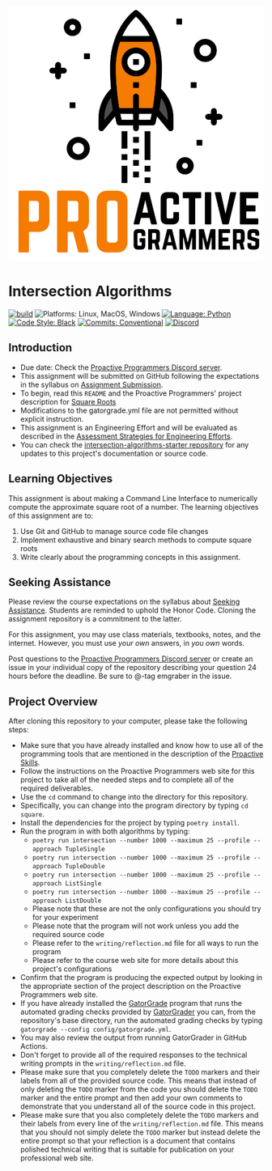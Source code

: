 ![Proactive Programmers](.github/images/Square-Proactive-Programmers-Logo.svg)

# Intersection Algorithms

[![build](../../actions/workflows/build.yml/badge.svg)](../../actions/)
![Platforms: Linux, MacOS, Windows](https://img.shields.io/badge/Platform-Linux%20%7C%20MacOS%20%7C%20Windows-blue.svg)
[![Language: Python](https://img.shields.io/badge/Language-Python-blue.svg)](https://www.python.org/)
[![Code Style: Black](https://img.shields.io/badge/Code%20Style-Black-blue.svg)](https://github.com/psf/black)
[![Commits: Conventional](https://img.shields.io/badge/Commits-Conventional-blue.svg)](https://www.conventionalcommits.org/en/v1.0.0/)
[![Discord](https://img.shields.io/discord/872320492936257537?logo=discord)](https://discord.gg/kjah8MFYbR)

## Introduction

- Due date: Check the [Proactive Programmers Discord
server](https://discord.gg/kjah8MFYbR).
- This assignment will be submitted on GitHub following
the expectations in the syllabus on
[Assignment Submission](https://github.com/allegheny-college-cmpsc-101-fall-2023/course-materials#assignment-submission).
- To begin, read this `README` and the Proactive Programmers' project
description for
[Square Roots](https://proactiveprogrammers.com/data-abstraction/programming-projects/square-root/)
- Modifications to the gatorgrade.yml file are not permitted without explicit instruction.
- This assignment is an Engineering Effort and will be evaluated as
described in the
[Assessment Strategies for Engineering Efforts](https://proactiveprogrammers.com/proactive-learning/assessment-strategy/#engineering-efforts).
- You can check the
[intersection-algorithms-starter repository](https://github.com/allegheny-college-cmpsc-101-fall-2023/intersection-algorithms-starter)
for any updates to this project's documentation or
source code.

## Learning Objectives

This assignment is about making a Command Line Interface to numerically
compute the approximate square root of a number.
The learning objectives of this assignment are to:

1. Use Git and GitHub to manage source code file changes
2. Implement exhaustive and binary search methods to compute square roots
3. Write clearly about the programming concepts in this assignment.

## Seeking Assistance

Please review the course expectations on the syllabus about
[Seeking Assistance](https://github.com/allegheny-college-cmpsc-101-fall-2023/course-materials#seeking-assistance).
Students are reminded to uphold the Honor Code. Cloning the assignment
repository is a commitment to the latter.

For this assignment, you may use class materials, textbooks, notes,
and the internet. However, you must use _your own_ answers, in
_you own_ words.

Post questions to the
[Proactive Programmers Discord server](https://discord.gg/kjah8MFYbR)
or create an issue in your individual copy of the repository
describing your question 24 hours before the deadline.
Be sure to @-tag emgraber in the issue.

## Project Overview

After cloning this repository to your computer, please take the following
steps:

- Make sure that you have already installed and know how to use all of the
  programming tools that are mentioned in the description of the [Proactive
  Skills](https://proactiveprogrammers.com/proactive-skills/technical-skills/introduction-technical-skills/).
- Follow the instructions on the Proactive Programmers web site for this project
  to take all of the needed steps and to complete all of the required
  deliverables.
- Use the `cd` command to change into the directory for this repository.
- Specifically, you can change into the program directory by typing `cd square`.
- Install the dependencies for the project by typing `poetry install`.
- Run the program in with both algorithms by typing:
  - `poetry run intersection --number 1000 --maximum 25 --profile --approach TupleSingle`
  - `poetry run intersection --number 1000 --maximum 25 --profile --approach TupleDouble`
  - `poetry run intersection --number 1000 --maximum 25 --profile --approach ListSingle`
  - `poetry run intersection --number 1000 --maximum 25 --profile --approach ListDouble`
  - Please note that these are not the only configurations you should try for your experiment
  - Please note that the program will not work unless you add the required source code
  - Please refer to the `writing/reflection.md` file for all ways to run the program
  - Please refer to the course web site for more details about this project's configurations
- Confirm that the program is producing the expected output by looking in the
  appropriate section of the project description on the Proactive Programmers
  web site.
- If you have already installed the
  [GatorGrade](https://github.com/GatorEducator/gatorgrade) program that runs
  the automated grading checks provided by
  [GatorGrader](https://github.com/GatorEducator/gatorgrader) you can, from the
  repository's base directory, run the automated grading checks by typing
  `gatorgrade --config config/gatorgrade.yml`.
- You may also review the output from running GatorGrader in GitHub Actions.
- Don't forget to provide all of the required responses to the technical writing
  prompts in the `writing/reflection.md` file.
- Please make sure that you completely delete the `TODO` markers and their
  labels from all of the provided source code. This means that instead of only
  deleting the `TODO` marker from the code you should delete the `TODO`
  marker and the entire prompt and then add your own comments to demonstrate
  that you understand all of the source code in this project.
- Please make sure that you also completely delete the `TODO` markers and their
  labels from every line of the `writing/reflection.md` file. This means that
  you should not simply delete the `TODO` marker but instead delete the entire
  prompt so that your reflection is a document that contains polished technical
  writing that is suitable for publication on your professional web site.
